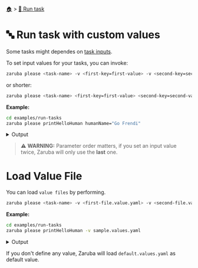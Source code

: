 <!--startTocHeader-->
[🏠](../README.md) > [🏃 Run task](README.md)
# 🔤 Run task with custom values
<!--endTocHeader-->

Some tasks might dependes on [task inputs](../core-concepts/task/task-inputs.md).

To set input values for your tasks, you can invoke:

```bash
zaruba please <task-name> -v <first-key=first-value> -v <second-key=second-value>
```

or shorter:


```bash
zaruba please <task-name> <first-key=first-value> <second-key=second-value>
```

__Example:__

<!--startCode-->
```bash
cd examples/run-tasks
zaruba please printHelloHuman humanName="Go Frendi"
```
 
<details>
<summary>Output</summary>
 
```````
Job Starting...
 Elapsed Time: 2.217µs
 Current Time: 13:29:29
  Run  'printHelloHuman' command on /home/gofrendi/zaruba/docs/examples/run-tasks
   printHelloHuman       13:29:29.848 hello Go Frendi
  Successfully running  'printHelloHuman' command
  Job Running...
 Elapsed Time: 101.812281ms
 Current Time: 13:29:29
  
  Job Complete!!! 
  Terminating
  Job Ended...
 Elapsed Time: 212.910598ms
 Current Time: 13:29:30
zaruba please printHelloHuman  -v 'humanName=Go Frendi'
```````
</details>
<!--endCode-->

> ⚠️ __WARNING:__ Parameter order matters, if you set an input value twice, Zaruba will only use the __last__ one.

# Load Value File

You can load `value files` by performing.

```bash
zaruba please <task-name> -v <first-file.value.yaml> -v <second-file.value.yaml>
```

__Example:__

<!--startCode-->
```bash
cd examples/run-tasks
zaruba please printHelloHuman -v sample.values.yaml
```
 
<details>
<summary>Output</summary>
 
```````
Job Starting...
 Elapsed Time: 1.246µs
 Current Time: 13:29:30
  Run  'printHelloHuman' command on /home/gofrendi/zaruba/docs/examples/run-tasks
   printHelloHuman       13:29:30.219 hello Avogadro
  Successfully running  'printHelloHuman' command
  Job Running...
 Elapsed Time: 101.817422ms
 Current Time: 13:29:30
  
  Job Complete!!! 
  Terminating
  Job Ended...
 Elapsed Time: 213.883483ms
 Current Time: 13:29:30
zaruba please printHelloHuman  -v 'sample.values.yaml'
```````
</details>
<!--endCode-->

If you don't define any value, Zaruba will load `default.values.yaml` as default value.

<!--startTocSubTopic-->
<!--endTocSubTopic-->